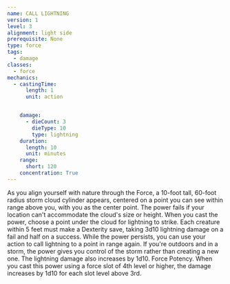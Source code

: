 ```yaml
---
name: CALL LIGHTNING
version: 1
level: 3
alignment: light side
prerequisite: None
type: force
tags:
  - damage
classes:
  - force
mechanics:
  - castingTime:
      length: 1
      unit: action


    damage:
      - dieCount: 3
        dieType: 10
        type: lightning
    duration:
      length: 10
      unit: minutes
    range:
      short: 120
    concentration: True
---
```

As you align yourself with nature through the Force,
a 10-foot tall, 60-foot radius storm cloud cylinder
appears, centered on a point you can see within range
above you, with you as the center point. The power
fails if your location can't accommodate the cloud's
size or height. When you cast the power, choose a
point under the cloud for lightning to strike. Each
creature within 5 feet must make a Dexterity save,
taking 3d10 lightning damage on a fail and half on a
success. While the power persists, you can use your
action to call lightning to a point in range again.
If you're outdoors and in a storm, the power gives
you control of the storm rather than creating a new
one. The lightning damage also increases by 1d10.
Force Potency. When you cast this power using a
force slot of 4th level or higher, the damage increases
by 1d10 for each slot level above 3rd.

    